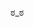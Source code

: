 ಠ_ಠ           
<!---    
Dangooooooooo/Dangooooooooo is a ✨ special ✨ repository because its `README.md` (this file) appears on your GitHub profile.
You can click the Preview link to take a look at your changes.
--->
